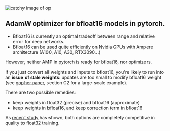 ![catchy image of op](https://miro.medium.com/max/1400/1*emPDLzTy0oW5BWLuxDSbKQ.png)

## AdamW optimizer for bfloat16 models in pytorch.

- Bfloat16 is currently an optimal tradeoff between range and relative error for deep networks.
- Bfloat16 can be used quite efficiently on Nvidia GPUs with Ampere architecture (A100, A10, A30, RTX3090...)

However, neither AMP in pytorch is ready for bfloat16, nor optimizers.

If you just convert all weights and inputs to bfloat16, you're likely to run into an **issue of stale weights**:
updates are too small to modify bfloat16 weight 
(see [gopher paper](https://storage.googleapis.com/deepmind-media/research/language-research/Training%20Gopher.pdf), section C2 for a large-scale example).

There are two possible remedies: 

- keep weights in float32 (precise) and bfloat16 (approximate)
- keep weights in bfloat16, and keep correction term in bfloat16  

As [recent study](https://arxiv.org/abs/2010.06192) has shown, 
both options are completely competitive in quality to float32 training.



